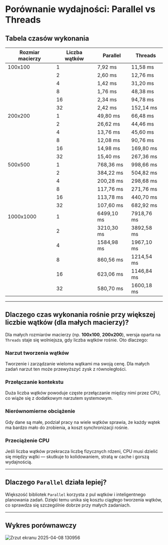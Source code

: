 # Porównanie wydajności: Parallel vs Threads

## Tabela czasów wykonania

| Rozmiar macierzy | Liczba wątków | Parallel   | Threads    |
|------------------|---------------|------------|------------|
| 100x100          | 1             | 7,92 ms    | 11,58 ms   |
|                  | 2             | 2,60 ms    | 12,76 ms   |
|                  | 4             | 1,42 ms    | 31,20 ms   |
|                  | 8             | 1,76 ms    | 48,38 ms   |
|                  | 16            | 2,34 ms    | 94,78 ms   |
|                  | 32            | 2,42 ms    | 152,14 ms  |
| 200x200          | 1             | 49,80 ms   | 66,48 ms   |
|                  | 2             | 26,62 ms   | 44,46 ms   |
|                  | 4             | 13,76 ms   | 45,60 ms   |
|                  | 8             | 12,08 ms   | 90,76 ms   |
|                  | 16            | 14,98 ms   | 169,80 ms  |
|                  | 32            | 15,40 ms   | 267,36 ms  |
| 500x500          | 1             | 768,36 ms  | 998,66 ms  |
|                  | 2             | 384,22 ms  | 504,82 ms  |
|                  | 4             | 200,28 ms  | 298,68 ms  |
|                  | 8             | 117,76 ms  | 271,76 ms  |
|                  | 16            | 113,78 ms  | 440,70 ms  |
|                  | 32            | 107,60 ms  | 682,92 ms  |
| 1000x1000        | 1             | 6499,10 ms | 7918,76 ms |
|                  | 2             | 3210,30 ms | 3892,58 ms |
|                  | 4             | 1584,98 ms | 1967,10 ms |
|                  | 8             | 860,56 ms  | 1214,54 ms |
|                  | 16            | 623,06 ms  | 1146,84 ms |
|                  | 32            | 580,70 ms  | 1600,18 ms |

---

## Dlaczego czas wykonania rośnie przy większej liczbie wątków (dla małych macierzy)?

Dla małych rozmiarów macierzy (np. **100x100**, **200x200**), wersja oparta na `Threads` staje się wolniejsza, gdy liczba wątków rośnie. Oto dlaczego:

### Narzut tworzenia wątków
Tworzenie i zarządzanie wieloma wątkami ma swoją cenę. Dla małych zadań narzut ten może przewyższyć zysk z równoległości.

### Przełączanie kontekstu
Duża liczba wątków powoduje częste przełączanie między nimi przez CPU, co wiąże się z dodatkowym narzutem systemowym.

### Nierównomierne obciążenie
Gdy dane są małe, podział pracy na wiele wątków sprawia, że każdy wątek ma bardzo mało do zrobienia, a koszt synchronizacji rośnie.

### Przeciążenie CPU
Jeśli liczba wątków przekracza liczbę fizycznych rdzeni, CPU musi dzielić się między wątki — skutkuje to kolidowaniem, stratą w cache i gorszą wydajnością.

---

## Dlaczego `Parallel` działa lepiej?

Większość bibliotek `Parallel`  korzysta z pul wątków i inteligentnego planowania zadań. Dzięki temu unika się kosztu ciągłego tworzenia wątków, co sprawdza się szczególnie dobrze przy małych zadaniach.

---

## Wykres porównawczy


![Zrzut ekranu 2025-04-08 130956](https://github.com/user-attachments/assets/341d4959-ac0b-4514-a224-f12d3e3426c5)
